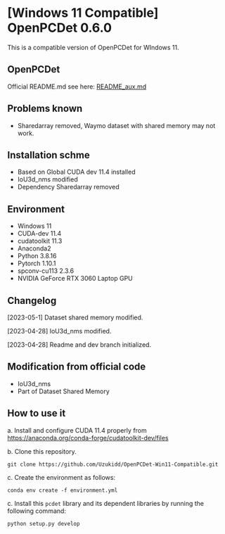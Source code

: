 # [Windows 11 Compatible]  OpenPCDet 0.6.0

This is a compatible version of OpenPCDet for WIndows 11. 

## OpenPCDet

Official README.md see here: [README_aux.md](README_aux.md)

## Problems known

- Sharedarray removed, Waymo dataset with shared memory may not work.

## Installation schme

- Based on Global CUDA dev 11.4 installed
- IoU3d_nms modified
- Dependency Sharedarray removed

## Environment

- Windows 11
- CUDA-dev 11.4
- cudatoolkit 11.3
- Anaconda2
- Python 3.8.16
- Pytorch 1.10.1
- spconv-cu113 2.3.6
- NVIDIA GeForce RTX 3060 Laptop GPU

## Changelog

[2023-05-1] Dataset shared memory modified.

[2023-04-28] IoU3d_nms modified.

[2023-04-28] Readme and dev branch initialized.

## Modification from official code

- IoU3d_nms
- Part of Dataset Shared Memory

## How to use it

a. Install and configure CUDA 11.4 properly from https://anaconda.org/conda-forge/cudatoolkit-dev/files

b. Clone this repository.

```shell
git clone https://github.com/Uzukidd/OpenPCDet-Win11-Compatible.git
```

c. Create the environment as follows:

```shell
conda env create -f environment.yml
```

c. Install this `pcdet` library and its dependent libraries by running the following command:

```
python setup.py develop
```

